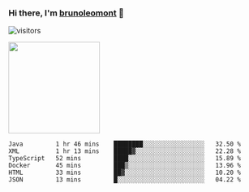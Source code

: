 ### Hi there, I'm [brunoleomont](https://www.linkedin.com/in/brunoleomont/) 👋

![visitors](https://visitor-badge.glitch.me/badge?page_id=page.id)

<img height="180em" src="https://github-readme-stats.vercel.app/api?username=brunoleomont&show_icons=true&hide_border=true&&count_private=true&include_all_commits=true" />

<!--START_SECTION:waka-->

```text
Java         1 hr 46 mins    ████████░░░░░░░░░░░░░░░░░   32.50 %
XML          1 hr 13 mins    █████▓░░░░░░░░░░░░░░░░░░░   22.28 %
TypeScript   52 mins         ████░░░░░░░░░░░░░░░░░░░░░   15.89 %
Docker       45 mins         ███▒░░░░░░░░░░░░░░░░░░░░░   13.96 %
HTML         33 mins         ██▓░░░░░░░░░░░░░░░░░░░░░░   10.20 %
JSON         13 mins         █░░░░░░░░░░░░░░░░░░░░░░░░   04.22 %
```

<!--END_SECTION:waka-->

<!--
**brunoleomont/brunoleomont** is a ✨ _special_ ✨ repository because its `README.md` (this file) appears on your GitHub profile.

Here are some ideas to get you started:

- 🔭 I’m currently working on ...
- 🌱 I’m currently learning ...
- 👯 I’m looking to collaborate on ...
- 🤔 I’m looking for help with ...
- 💬 Ask me about ...
- 📫 How to reach me: ...
- 😄 Pronouns: ...
- ⚡ Fun fact: ...
-->
